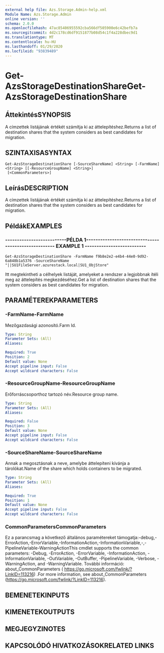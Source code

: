 ```yaml
---
external help file: Azs.Storage.Admin-help.xml
Module Name: Azs.Storage.Admin
online version: ''
schema: 2.0.0
ms.openlocfilehash: 47ac85406955592cba566df505900e6c42befb7a
ms.sourcegitcommit: 4d2c178cd6df9151877b08d54c1f4a228dbec9d1
ms.translationtype: MT
ms.contentlocale: hu-HU
ms.lasthandoff: 01/29/2020
ms.locfileid: "93839489"
---
```

# <span data-ttu-id="dadd5-101">Get-AzsStorageDestinationShare</span><span class="sxs-lookup"><span data-stu-id="dadd5-101">Get-AzsStorageDestinationShare</span></span>

## <span data-ttu-id="dadd5-102">Áttekintés</span><span class="sxs-lookup"><span data-stu-id="dadd5-102">SYNOPSIS</span></span>
<span data-ttu-id="dadd5-103">A címzettek listájának értékét számítja ki az áttelepítéshez.</span><span class="sxs-lookup"><span data-stu-id="dadd5-103">Returns a list of destination shares that the system considers as best candidates for migration.</span></span>

## <span data-ttu-id="dadd5-104">SZINTAXISA</span><span class="sxs-lookup"><span data-stu-id="dadd5-104">SYNTAX</span></span>

```
Get-AzsStorageDestinationShare [-SourceShareName] <String> [-FarmName] <String> [[-ResourceGroupName] <String>]
 [<CommonParameters>]
```

## <span data-ttu-id="dadd5-105">Leírás</span><span class="sxs-lookup"><span data-stu-id="dadd5-105">DESCRIPTION</span></span>
<span data-ttu-id="dadd5-106">A címzettek listájának értékét számítja ki az áttelepítéshez.</span><span class="sxs-lookup"><span data-stu-id="dadd5-106">Returns a list of destination shares that the system considers as best candidates for migration.</span></span>

## <span data-ttu-id="dadd5-107">Példák</span><span class="sxs-lookup"><span data-stu-id="dadd5-107">EXAMPLES</span></span>

### <span data-ttu-id="dadd5-108">--------------------------PÉLDA 1--------------------------</span><span class="sxs-lookup"><span data-stu-id="dadd5-108">-------------------------- EXAMPLE 1 --------------------------</span></span>
```
Get-AzsStorageDestinationShare -FarmName f9b8e2e2-e4b4-44e0-9d92-6a848b1a5376 -SourceShareName "||SU1FileServer.azurestack.local|SU1_ObjStore"
```

<span data-ttu-id="dadd5-109">Itt megtekintheti a célhelyek listáját, amelyeket a rendszer a legjobbnak ítéli meg az áttelepítés megkezdéséhez.</span><span class="sxs-lookup"><span data-stu-id="dadd5-109">Get a list of destination shares that the system considers as best candidates for migration.</span></span>

## <span data-ttu-id="dadd5-110">PARAMÉTEREK</span><span class="sxs-lookup"><span data-stu-id="dadd5-110">PARAMETERS</span></span>

### <span data-ttu-id="dadd5-111">-FarmName</span><span class="sxs-lookup"><span data-stu-id="dadd5-111">-FarmName</span></span>
<span data-ttu-id="dadd5-112">Mezőgazdasági azonosító.</span><span class="sxs-lookup"><span data-stu-id="dadd5-112">Farm Id.</span></span>

```yaml
Type: String
Parameter Sets: (All)
Aliases: 

Required: True
Position: 2
Default value: None
Accept pipeline input: False
Accept wildcard characters: False
```

### <span data-ttu-id="dadd5-113">-ResourceGroupName</span><span class="sxs-lookup"><span data-stu-id="dadd5-113">-ResourceGroupName</span></span>
<span data-ttu-id="dadd5-114">Erőforráscsoporthoz tartozó név.</span><span class="sxs-lookup"><span data-stu-id="dadd5-114">Resource group name.</span></span>

```yaml
Type: String
Parameter Sets: (All)
Aliases: 

Required: False
Position: 3
Default value: None
Accept pipeline input: False
Accept wildcard characters: False
```

### <span data-ttu-id="dadd5-115">-SourceShareName</span><span class="sxs-lookup"><span data-stu-id="dadd5-115">-SourceShareName</span></span>
<span data-ttu-id="dadd5-116">Annak a megosztásnak a neve, amelybe áttelepíteni kívánja a tárolókat.</span><span class="sxs-lookup"><span data-stu-id="dadd5-116">Name of the share which holds containers to be migrated.</span></span>

```yaml
Type: String
Parameter Sets: (All)
Aliases: 

Required: True
Position: 1
Default value: None
Accept pipeline input: False
Accept wildcard characters: False
```

### <span data-ttu-id="dadd5-117">CommonParameters</span><span class="sxs-lookup"><span data-stu-id="dadd5-117">CommonParameters</span></span>
<span data-ttu-id="dadd5-118">Ez a parancsmag a következő általános paramétereket támogatja:-debug,-ErrorAction,-ErrorVariable,-InformationAction,-InformationVariable,-,-PipelineVariable-WarningAction</span><span class="sxs-lookup"><span data-stu-id="dadd5-118">This cmdlet supports the common parameters: -Debug, -ErrorAction, -ErrorVariable, -InformationAction, -InformationVariable, -OutVariable, -OutBuffer, -PipelineVariable, -Verbose, -WarningAction, and -WarningVariable.</span></span> <span data-ttu-id="dadd5-119">További információ: about_CommonParameters ( https://go.microsoft.com/fwlink/?LinkID=113216) .</span><span class="sxs-lookup"><span data-stu-id="dadd5-119">For more information, see about_CommonParameters (https://go.microsoft.com/fwlink/?LinkID=113216).</span></span>

## <span data-ttu-id="dadd5-120">BEMENETEK</span><span class="sxs-lookup"><span data-stu-id="dadd5-120">INPUTS</span></span>

## <span data-ttu-id="dadd5-121">KIMENETEK</span><span class="sxs-lookup"><span data-stu-id="dadd5-121">OUTPUTS</span></span>

## <span data-ttu-id="dadd5-122">MEGJEGYZI</span><span class="sxs-lookup"><span data-stu-id="dadd5-122">NOTES</span></span>

## <span data-ttu-id="dadd5-123">KAPCSOLÓDÓ HIVATKOZÁSOK</span><span class="sxs-lookup"><span data-stu-id="dadd5-123">RELATED LINKS</span></span>

